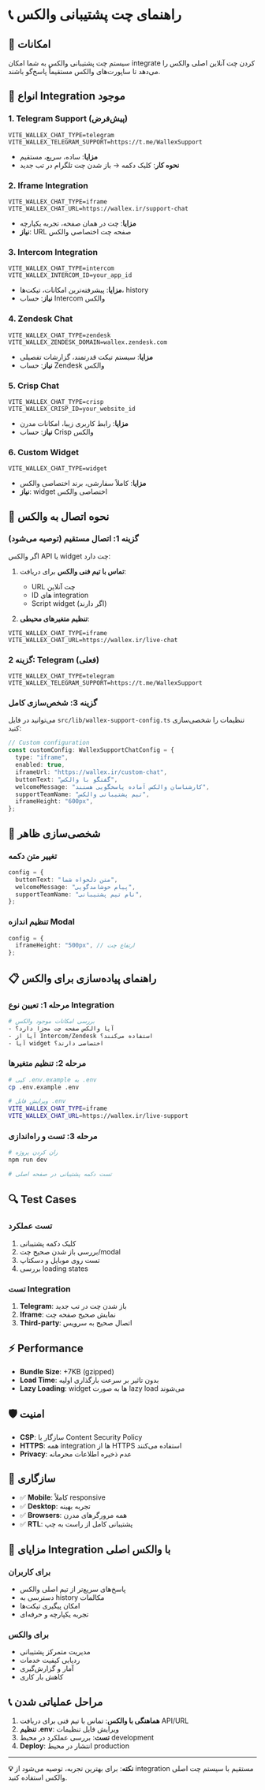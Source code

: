 # 📞 راهنمای چت پشتیبانی والکس

## 🎯 **امکانات**

سیستم چت پشتیبانی والکس به شما امکان integrate کردن چت آنلاین اصلی والکس را می‌دهد تا ساپورت‌های والکس مستقیماً پاسخ‌گو باشند.

## 🔧 **انواع Integration موجود**

### 1. **Telegram Support** (پیش‌فرض)

```env
VITE_WALLEX_CHAT_TYPE=telegram
VITE_WALLEX_TELEGRAM_SUPPORT=https://t.me/WallexSupport
```

- **مزایا**: ساده، سریع، مستقیم
- **نحوه کار**: کلیک دکمه → باز شدن چت تلگرام در تب جدید

### 2. **Iframe Integration**

```env
VITE_WALLEX_CHAT_TYPE=iframe
VITE_WALLEX_CHAT_URL=https://wallex.ir/support-chat
```

- **مزایا**: چت در همان صفحه، تجربه یکپارچه
- **نیاز**: URL صفحه چت اختصاصی والکس

### 3. **Intercom Integration**

```env
VITE_WALLEX_CHAT_TYPE=intercom
VITE_WALLEX_INTERCOM_ID=your_app_id
```

- **مزایا**: پیشرفته‌ترین امکانات، تیکت‌ها، history
- **نیاز**: حساب Intercom والکس

### 4. **Zendesk Chat**

```env
VITE_WALLEX_CHAT_TYPE=zendesk
VITE_WALLEX_ZENDESK_DOMAIN=wallex.zendesk.com
```

- **مزایا**: سیستم تیکت قدرتمند، گزارشات تفصیلی
- **نیاز**: حساب Zendesk والکس

### 5. **Crisp Chat**

```env
VITE_WALLEX_CHAT_TYPE=crisp
VITE_WALLEX_CRISP_ID=your_website_id
```

- **مزایا**: رابط کاربری زیبا، امکانات مدرن
- **نیاز**: حساب Crisp والکس

### 6. **Custom Widget**

```env
VITE_WALLEX_CHAT_TYPE=widget
```

- **مزایا**: کاملاً سفارشی، برند اختصاصی والکس
- **نیاز**: widget اختصاصی والکس

## 🔗 **نحوه اتصال به والکس**

### **گزینه 1: اتصال مستقیم (توصیه می‌شود)**

اگر والکس API یا widget چت دارد:

1. **تماس با تیم فنی والکس** برای دریافت:

   - URL چت آنلاین
   - ID های integration
   - Script widget (اگر دارند)

2. **تنظیم متغیرهای محیطی**:

```env
VITE_WALLEX_CHAT_TYPE=iframe
VITE_WALLEX_CHAT_URL=https://wallex.ir/live-chat
```

### **گزینه 2: Telegram (فعلی)**

```env
VITE_WALLEX_CHAT_TYPE=telegram
VITE_WALLEX_TELEGRAM_SUPPORT=https://t.me/WallexSupport
```

### **گزینه 3: شخص‌سازی کامل**

می‌توانید در فایل `src/lib/wallex-support-config.ts` تنظیمات را شخصی‌سازی کنید:

```typescript
// Custom configuration
const customConfig: WallexSupportChatConfig = {
  type: "iframe",
  enabled: true,
  iframeUrl: "https://wallex.ir/custom-chat",
  buttonText: "گفتگو با والکس",
  welcomeMessage: "کارشناسان والکس آماده پاسخگویی هستند",
  supportTeamName: "تیم پشتیبانی والکس",
  iframeHeight: "600px",
};
```

## 🎨 **شخصی‌سازی ظاهر**

### **تغییر متن دکمه**

```typescript
config = {
  buttonText: "متن دلخواه شما",
  welcomeMessage: "پیام خوشامدگویی",
  supportTeamName: "نام تیم پشتیبانی",
};
```

### **تنظیم اندازه Modal**

```typescript
config = {
  iframeHeight: "500px", // ارتفاع چت
};
```

## 📋 **راهنمای پیاده‌سازی برای والکس**

### **مرحله 1: تعیین نوع Integration**

```bash
# بررسی امکانات موجود والکس
- آیا والکس صفحه چت مجزا دارد؟
- آیا از Intercom/Zendesk استفاده می‌کنند؟
- آیا widget اختصاصی دارند؟
```

### **مرحله 2: تنظیم متغیرها**

```bash
# کپی .env.example به .env
cp .env.example .env

# ویرایش فایل .env
VITE_WALLEX_CHAT_TYPE=iframe
VITE_WALLEX_CHAT_URL=https://wallex.ir/live-support
```

### **مرحله 3: تست و راه‌اندازی**

```bash
# ران کردن پروژه
npm run dev

# تست دکمه پشتیبانی در صفحه اصلی
```

## 🔍 **Test Cases**

### **تست عملکرد**

1. کلیک دکمه پشتیبانی
2. بررسی باز شدن صحیح چت/modal
3. تست روی موبایل و دسکتاپ
4. بررسی loading states

### **تست Integration**

1. **Telegram**: باز شدن چت در تب جدید
2. **Iframe**: نمایش صحیح صفحه چت
3. **Third-party**: اتصال صحیح به سرویس

## ⚡ **Performance**

- **Bundle Size**: +7KB (gzipped)
- **Load Time**: بدون تاثیر بر سرعت بارگذاری اولیه
- **Lazy Loading**: widget ها به صورت lazy load می‌شوند

## 🛡️ **امنیت**

- **CSP**: سازگار با Content Security Policy
- **HTTPS**: همه integration ها از HTTPS استفاده می‌کنند
- **Privacy**: عدم ذخیره اطلاعات محرمانه

## 📱 **سازگاری**

- ✅ **Mobile**: کاملاً responsive
- ✅ **Desktop**: تجربه بهینه
- ✅ **Browsers**: همه مرورگرهای مدرن
- ✅ **RTL**: پشتیبانی کامل از راست به چپ

## 🎉 **مزایای Integration با والکس اصلی**

### **برای کاربران**

- پاسخ‌های سریع‌تر از تیم اصلی والکس
- دسترسی به history مکالمات
- امکان پیگیری تیکت‌ها
- تجربه یکپارچه و حرفه‌ای

### **برای والکس**

- مدیریت متمرکز پشتیبانی
- ردیابی کیفیت خدمات
- آمار و گزارش‌گیری
- کاهش بار کاری

## 📞 **مراحل عملیاتی شدن**

1. **هماهنگی با والکس**: تماس با تیم فنی برای دریافت API/URL
2. **تنظیم .env**: ویرایش فایل تنظیمات
3. **تست**: بررسی عملکرد در محیط development
4. **Deploy**: انتشار در محیط production

---

**💡 نکته**: برای بهترین تجربه، توصیه می‌شود از integration مستقیم با سیستم چت اصلی والکس استفاده کنید.
